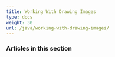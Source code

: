 ```yaml
---
title: Working With Drawing Images
type: docs
weight: 30
url: /java/working-with-drawing-images/
---
```


### **Articles in this section**


